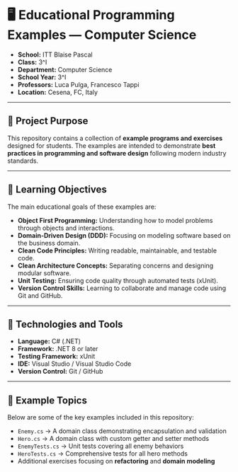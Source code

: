 # 🖥️ Educational Programming Examples — Computer Science

- **School:** ITT Blaise Pascal  
- **Class:** 3^I
- **Department:** Computer Science 
- **School Year:** 3^I
- **Professors:**  Luca Pulga, Francesco Tappi
- **Location:** Cesena, FC, Italy

---

## 🎯 Project Purpose

This repository contains a collection of **example programs and exercises** designed for students.
The examples are intended to demonstrate **best practices in programming and software design** following modern industry standards.

---

## 🧠 Learning Objectives

The main educational goals of these examples are:

- **Object First Programming:** Understanding how to model problems through objects and interactions.  
- **Domain-Driven Design (DDD):** Focusing on modeling software based on the business domain.  
- **Clean Code Principles:** Writing readable, maintainable, and testable code.  
- **Clean Architecture Concepts:** Separating concerns and designing modular software.  
- **Unit Testing:** Ensuring code quality through automated tests (xUnit).  
- **Version Control Skills:** Learning to collaborate and manage code using Git and GitHub.

---

## 🧩 Technologies and Tools

- **Language:** C# (.NET)  
- **Framework:** .NET 8 or later  
- **Testing Framework:** xUnit  
- **IDE:** Visual Studio / Visual Studio Code  
- **Version Control:** Git / GitHub  

---

## 🧪 Example Topics

Below are some of the key examples included in this repository:

- `Enemy.cs` → A domain class demonstrating encapsulation and validation  
- `Hero.cs` → A domain class with custom getter and setter methods  
- `EnemyTests.cs` → Unit tests covering all enemy behaviors  
- `HeroTests.cs` → Comprehensive tests for all hero methods  
- Additional exercises focusing on **refactoring** and **domain modeling**
